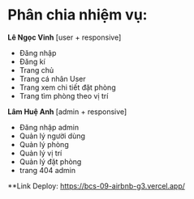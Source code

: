 # Phân chia nhiệm vụ:

**Lê Ngọc Vinh**
[user + responsive]
- Đăng nhập
- Đăng kí
- Trang chủ
- Trang cá nhân User
- Trang xem chi tiết đặt phòng
- Trang tìm phòng theo vị trí

**Lâm Huệ Anh**
[admin + responsive]
- Đăng nhập admin
- Quản lý người dùng
- Quản lý phòng
- Quản lý vị trí
- Quản lý đặt phòng
- trang 404 admin

**Link Deploy: https://bcs-09-airbnb-g3.vercel.app/


